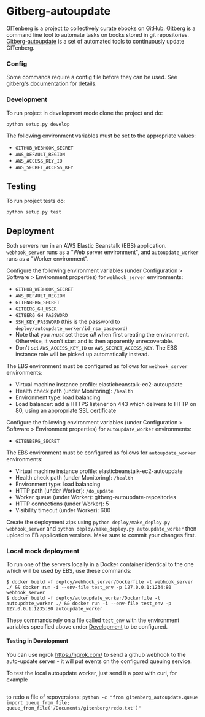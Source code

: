 # Gitberg-autoupdate
[GITenberg](https://gitenberg.org/) is a project to collectively curate ebooks on GitHub.
[Gitberg](https://github.com/gitenberg-dev/gitberg) is a command line tool to automate tasks on books stored in git repositories.
[Gitberg-autoupdate](https://github.com/gitenberg-dev/gitberg-autoupdate) is a set of automated tools to continuously update
GITenberg.


### Config

Some commands require a config file before they can be used.
See [gitberg's documentation](https://github.com/gitenberg-dev/gitberg/#config)
for details.

### Development

To run project in development mode clone the project and do:

    python setup.py develop

The following environment variables must be set to the appropriate values:
  * `GITHUB_WEBHOOK_SECRET`
  * `AWS_DEFAULT_REGION`
  * `AWS_ACCESS_KEY_ID`
  * `AWS_SECRET_ACCESS_KEY`

## Testing

To run project tests do:

    python setup.py test

## Deployment

Both servers run in an AWS Elastic Beanstalk (EBS) application. `webhook_server`
runs as a "Web server environment", and `autoupdate_worker` runs as a
"Worker environment".

Configure the following environment variables (under Configuration > Software > Environment properties) for `webhook_server` environments:
  * `GITHUB_WEBHOOK_SECRET`
  * `AWS_DEFAULT_REGION`
  * `GITENBERG_SECRET`
  * `GITBERG_GH_USER`
  * `GITBERG_GH_PASSWORD`
  * `SSH_KEY_PASSWORD` (this is the password to `deploy/autoupdate_worker/id_rsa_password`)
  * Note that you *must* set these *all* when first creating the environment.
    Otherwise, it won't start and is then apparently unrecoverable.
  * Don't set `AWS_ACCESS_KEY_ID` or `AWS_SECRET_ACCESS_KEY`. The EBS instance
    role will be picked up automatically instead.

The EBS environment must be configured as follows for `webhook_server` environments:
  * Virtual machine instance profile: elasticbeanstalk-ec2-autoupdate
  * Health check path (under Monitoring): `/health`
  * Environment type: load balancing
  * Load balancer: add a HTTPS listener on 443 which delivers to HTTP on 80, using an appropriate SSL certificate

Configure the following environment variables (under Configuration > Software > Environment properties) for `autoupdate_worker` environments:
  * `GITENBERG_SECRET`

The EBS environment must be configured as follows for `autoupdate_worker` environments:
  * Virtual machine instance profile: elasticbeanstalk-ec2-autoupdate
  * Health check path (under Monitoring): `/health`
  * Environment type: load balancing
  * HTTP path (under Worker): `/do_update`
  * Worker queue (under Worker): gitberg-autoupdate-repositories
  * HTTP connections (under Worker): 5
  * Visibility timeout (under Worker): 600

Create the deployment zips using
    `python deploy/make_deploy.py webhook_server`
and 
    `python deploy/make_deploy.py autoupdate_worker`
then upload to EB application versions. Make sure to commit your changes first.

### Local mock deployment

To run one of the servers locally in a Docker container identical to the one
which will be used by EBS, use these commands:
```console
$ docker build -f deploy/webhook_server/Dockerfile -t webhook_server ./ && docker run -i --env-file test_env -p 127.0.0.1:1234:80 webhook_server
$ docker build -f deploy/autoupdate_worker/Dockerfile -t autoupdate_worker ./ && docker run -i --env-file test_env -p 127.0.0.1:1235:80 autoupdate_worker
```

These commands rely on a file called `test_env` with the environment variables
specified above under [Development](#development) to be configured.

#### Testing in Development

You can use ngrok https://ngrok.com/ to send a github webhook to the auto-update server - it will put events on the configured queuing service.

To test the local autoupdate worker, just send it a post with curl, for example
```curl --data "GITenberg/Relativity-the-Special-and-General-Theory_5001 0.1.2" http://127.0.0.1:1235/do_update
```

to redo a file of repo<tab>versions:
```python -c "from gitenberg_autoupdate.queue import queue_from_file; queue_from_file('/Documents/gitenberg/redo.txt')"```